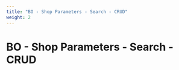 ```yaml
---
title: "BO - Shop Parameters - Search - CRUD"
weight: 2
---
```


# BO - Shop Parameters - Search - CRUD
